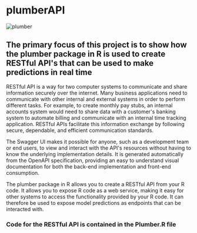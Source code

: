 # plumberAPI
![plumber ](https://user-images.githubusercontent.com/94622826/215157608-ae1dbf7c-620b-4d03-8de9-b69b8bdb67c1.png)

## The primary focus of this project is to show how the plumber package in R is used to create RESTful API's that can be used to make predictions in real time 
RESTful API is a way for two computer systems to communicate and share information securely over the internet. Many business applications need to communicate with other internal and external systems in order to perform different tasks. For example, to create monthly pay stubs, an internal accounts system would need to share data with a customer's banking system to automate billing and communicate with an internal time tracking application. RESTful APIs facilitate this information exchange by following secure, dependable, and efficient communication standards. 

The Swagger UI makes it possible for anyone, such as a development team or end users, to view and interact with the API's resources without having to know the underlying implementation details. It is generated automatically from the OpenAPI specification, providing an easy to understand visual documentation for both the back-end implementation and front-end consumption.

The plumber package in R allows you to create a RESTful API from your R code. It allows you to expose R code as a web service, making it easy for other systems to access the functionality provided by your R code. It can therefore be used to expose model predictions as endpoints that can be interacted with.

### Code for the RESTful API is contained in the Plumber.R file

